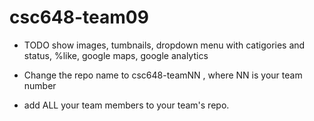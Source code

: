 # csc648-team09

- TODO
show images,
tumbnails,
dropdown menu with catigories and status,
%like,
google maps,
google analytics

- Change the repo name to csc648-teamNN , where NN is your team number

- add ALL your team members to your team's repo.

